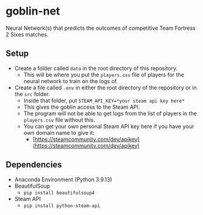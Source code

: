 # goblin-net
Neural Network(s) that predicts the outcomes of competitive Team Fortress 2 Sixes matches.

## Setup
- Create a folder called `data` in the root directory of this repository.
	- This will be where you put the `players.csv` file of players for the neural network to train on the logs of.
- Create a file called `.env` in either the root directory of the repository or in the `src` folder.
	- Inside that folder, put `STEAM_API_KEY=*your steam api key here*`
	- This gives the goblin access to the Steam API.
	- The program will not be able to get logs from the list of players in the `players.csv` file without this.
	- You can get your own personal Steam API key here if you have your own domain name to give it:
		- [https://steamcommunity.com/dev/apikey](https://steamcommunity.com/dev/apikey)
 
## Dependencies
- Anaconda Environment (Python 3.9.13)
- BeautifulSoup
	- `pip install beautifulsoup4`
- Steam API
	- `pip install python-steam-api`

